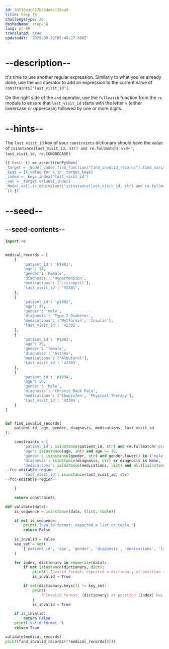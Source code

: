 ```yaml
---
id: 68516e3c627b43de8c138ea9
title: Step 38
challengeType: 20
dashedName: step-38
lang: pt-BR
translated: true
updatedAt: '2025-09-29T05:49:27.388Z'
---
```


# --description--

It's time to use another regular expression. Similarly to what you've already done, use the `and` operator to add an expression to the current value of `constraints['last_visit_id']`.

On the right side of the `and` operator, use the `fullmatch` function from the `re` module to ensure that `last_visit_id` starts with the letter `v` (either lowercase or uppercase) followed by one or more digits.

# --hints--

The `last_visit_id` key of your `constraints` dictionary should have the value of `isinstance(last_visit_id, str) and re.fullmatch('v\d+', last_visit_id, re.IGNORECASE)`.

```js
({ test: () => assert(runPython(`
_target = _Node(_code).find_function("find_invalid_records").find_variable("constraints").tree.value
_keys = [k.value for k in _target.keys]
_index = _keys.index('last_visit_id')
_val = _target.values[_index]
_Node(_val).is_equivalent("isinstance(last_visit_id, str) and re.fullmatch('v\\d+', last_visit_id, re.IGNORECASE)")
`)) })
```

# --seed--

## --seed-contents--

```py
import re


medical_records = [
    {
        'patient_id': 'P1001',
        'age': 34,
        'gender': 'Female',
        'diagnosis': 'Hypertension',
        'medications': ['Lisinopril'],
        'last_visit_id': 'V2301',
    },
    {
        'patient_id': 'p1002',
        'age': 47,
        'gender': 'male',
        'diagnosis': 'Type 2 Diabetes',
        'medications': ['Metformin', 'Insulin'],
        'last_visit_id': 'v2302',
    },
    {
        'patient_id': 'P1003',
        'age': 29,
        'gender': 'female',
        'diagnosis': 'Asthma',
        'medications': ['Albuterol'],
        'last_visit_id': 'v2303',
    },
    {
        'patient_id': 'p1004',
        'age': 56,
        'gender': 'Male',
        'diagnosis': 'Chronic Back Pain',
        'medications': ['Ibuprofen', 'Physical Therapy'],
        'last_visit_id': 'V2304',
    }
]


def find_invalid_records(
    patient_id, age, gender, diagnosis, medications, last_visit_id
):

    constraints = {
        'patient_id': isinstance(patient_id, str) and re.fullmatch('p\d+', patient_id, re.IGNORECASE),
        'age': isinstance(age, int) and age >= 18,
        'gender': isinstance(gender, str) and gender.lower() in ('male', 'female'),
        'diagnosis': isinstance(diagnosis, str) or diagnosis is None,
        'medications': isinstance(medications, list) and all([isinstance(i, str) for i in medications]),
--fcc-editable-region--
        'last_visit_id': isinstance(last_visit_id, str)
--fcc-editable-region--

    }

    return constraints

def validate(data):
    is_sequence = isinstance(data, (list, tuple))

    if not is_sequence:
        print('Invalid format: expected a list or tuple.')
        return False
        
    is_invalid = False
    key_set = set(
        ['patient_id', 'age', 'gender', 'diagnosis', 'medications', 'last_visit_id']
    )

    for index, dictionary in enumerate(data):
        if not isinstance(dictionary, dict):
            print(f'Invalid format: expected a dictionary at position {index}.')
            is_invalid = True

        if set(dictionary.keys()) != key_set:
            print(
                f'Invalid format: {dictionary} at position {index} has missing and/or invalid keys.'
            )
            is_invalid = True

    if is_invalid:
        return False
    print('Valid format.')
    return True

validate(medical_records)
print(find_invalid_records(**medical_records[0]))
```
